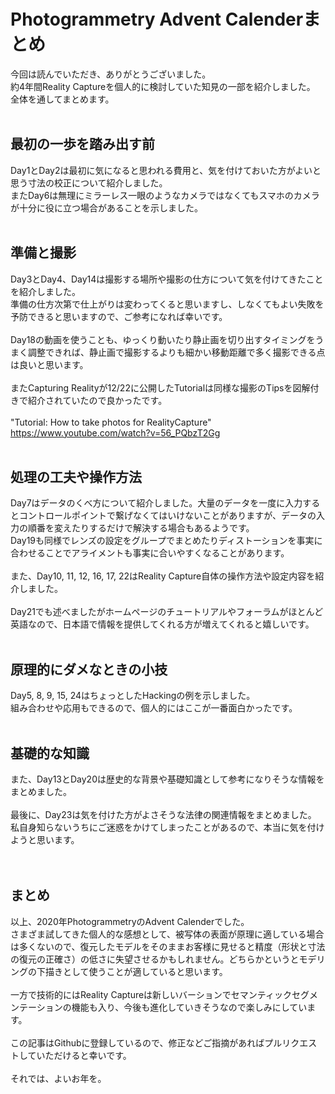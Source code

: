 # Photogrammetry Advent Calenderまとめ
今回は読んでいただき、ありがとうございました。<br>
約4年間Reality Captureを個人的に検討していた知見の一部を紹介しました。<br>
全体を通してまとめます。<br>
<br>
## 最初の一歩を踏み出す前
Day1とDay2は最初に気になると思われる費用と、気を付けておいた方がよいと思う寸法の校正について紹介しました。<br>
またDay6は無理にミラーレス一眼のようなカメラではなくてもスマホのカメラが十分に役に立つ場合があることを示しました。<br>
<br>
## 準備と撮影
Day3とDay4、Day14は撮影する場所や撮影の仕方について気を付けてきたことを紹介しました。<br>
準備の仕方次第で仕上がりは変わってくると思いますし、しなくてもよい失敗を予防できると思いますので、ご参考になれば幸いです。<br>
<br>
Day18の動画を使うことも、ゆっくり動いたり静止画を切り出すタイミングをうまく調整できれば、静止画で撮影するよりも細かい移動距離で多く撮影できる点は良いと思います。<br>
<br>
またCapturing Realityが12/22に公開したTutorialは同様な撮影のTipsを図解付きで紹介されていたので良かったです。<br><br>
"Tutorial: How to take photos for RealityCapture"<br>
https://www.youtube.com/watch?v=56_PQbzT2Gg
<br><br>
## 処理の工夫や操作方法
Day7はデータのくべ方について紹介しました。大量のデータを一度に入力するとコントロールポイントで繋げなくてはいけないことがありますが、データの入力の順番を変えたりするだけで解決する場合もあるようです。<br>
Day19も同様でレンズの設定をグループでまとめたりディストーションを事実に合わせることでアライメントも事実に合いやすくなることがあります。<br><br>
また、Day10, 11, 12, 16, 17, 22はReality Capture自体の操作方法や設定内容を紹介しました。<br><br>
Day21でも述べましたがホームページのチュートリアルやフォーラムがほとんど英語なので、日本語で情報を提供してくれる方が増えてくれると嬉しいです。<br>
<br>
## 原理的にダメなときの小技
Day5, 8, 9, 15, 24はちょっとしたHackingの例を示しました。<br>
組み合わせや応用もできるので、個人的にはここが一番面白かったです。<br>
<br>
## 基礎的な知識
また、Day13とDay20は歴史的な背景や基礎知識として参考になりそうな情報をまとめました。<br><br>
最後に、Day23は気を付けた方がよさそうな法律の関連情報をまとめました。<br>
私自身知らないうちにご迷惑をかけてしまったことがあるので、本当に気を付けようと思います。<br>
<br>
<br>
## まとめ
以上、2020年PhotogrammetryのAdvent Calenderでした。<br>
さまざま試してきた個人的な感想として、被写体の表面が原理に適している場合は多くないので、復元したモデルをそのままお客様に見せると精度（形状と寸法の復元の正確さ）の低さに失望させるかもしれません。どちらかというとモデリングの下描きとして使うことが適していると思います。<br>
<br>
一方で技術的にはReality Captureは新しいバーションでセマンティックセグメンテーションの機能も入り、今後も進化していきそうなので楽しみにしています。<br>
<br>
この記事はGithubに登録しているので、修正などご指摘があればプルリクエストしていただけると幸いです。<br>
<br>
それでは、よいお年を。<br>
